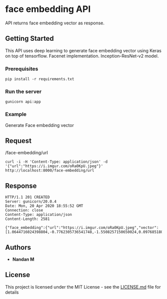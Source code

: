 # face embedding API

API returns face embedding vector as response.

## Getting Started

This API uses deep learning to generate face embedding vector using Keras on top of tensorflow.
Facenet implementation. Inception-ResNet-v2 model.

### Prerequisites

```
pip install -r requirements.txt
```

### Run the server

```
gunicorn api:app
```

### Example

Generate Face embedding vector 

## Request

/face-embedding/url

```
curl -i -H 'Content-Type: application/json' -d '{"url":"https://i.imgur.com/oRa0KpU.jpeg"}'  http://localhost:8000/face-embedding/url
```
## Response

```
HTTP/1.1 201 CREATED
Server: gunicorn/20.0.4
Date: Mon, 20 Apr 2020 18:55:52 GMT
Connection: close
Content-Type: application/json
Content-Length: 2581

{"face_embedding":{"url":"https://i.imgur.com/oRa0KpU.jpeg","vector":[1.0644716024398804,-0.7762305736541748,-1.5508257150650024,0.09768518060445786,3.234025001525879,0.7380242943763733,0.7755756378173828,0.7783681154251099,1.7994431257247925,1.3094197511672974,0.11752720177173615,-0.9972988367080688,-1.387189269065857,-1.0655053853988647,0.6015282869338989,-0.6466184854507446,-0.41857847571372986,-0.10470283031463623,0.4276144504547119,0.7561772465705872,1.6428494453430176,0.7238189578056335,-0.4318429231643677,0.4909619688987732,0.6246815919876099,-0.16436511278152466,0.643584668636322,-1.6872013807296753,-0.41700923442840576,-0.7216029763221741,1.135551929473877,-0.08613882958889008,-0.5983056426048279,-0.36481523513793945,-0.5517364740371704,0.3539840877056122,0.009662304073572159,-0.9530348181724548,-0.3983016014099121,-1.7624664306640625,-1.8313381671905518,0.34050893783569336,-0.5064315795898438,-0.6547110080718994,-0.1585574895143509,0.40287601947784424,-0.8792572617530823,0.8725411891937256,-0.5235766172409058,0.551956295967102,-1.616973876953125,0.7344838380813599,-2.1006178855895996,0.6636972427368164,0.3945094347000122,-1.370570182800293,0.07480968534946442,-0.19894933700561523,-0.5298669338226318,-0.7848787307739258,-0.6934372186660767,1.0431194305419922,1.1103864908218384,0.5065039396286011,0.2555731236934662,1.686985731124878,-0.7395192384719849,1.5575898885726929,-0.5048502683639526,0.39747563004493713,0.5613957643508911,-1.6452418565750122,-1.4124250411987305,-0.37187397480010986,0.2637156844139099,0.044945698231458664,-0.8186399936676025,-0.3490537405014038,-1.9461230039596558,2.091184377670288,-1.876999855041504,0.02519148588180542,0.08719244599342346,0.16580398380756378,0.3964640200138092,0.5649416446685791,-1.141135573387146,0.4675142168998718,1.0416184663772583,-1.6518527269363403,1.2884585857391357,0.11591645330190659,0.150620698928833,0.7876836061477661,0.09340327233076096,-0.17070399224758148,-1.5061938762664795,-0.24413225054740906,-0.4058179557323456,0.8020711541175842,-0.6087077856063843,-0.03180114924907684,-0.09178069233894348,-1.613738775253296,-0.155301034450531,-0.5883173942565918,0.4585244953632355,-0.6013964414596558,1.2576067447662354,0.4427909851074219,-0.9436922073364258,-1.8521229028701782,0.2701607942581177,-0.5950731635093689,0.5576406717300415,0.9674991369247437,-1.1031535863876343,0.8175444006919861,0.2308807671070099,0.8598411083221436,-0.2858640253543854,1.9551265239715576,0.2581416964530945,-0.654570460319519,0.7529764771461487,-1.4225571155548096,0.16272659599781036,0.09841877222061157]}}
```

## Authors

* **Nandan M**


## License

This project is licensed under the MIT License - see the [LICENSE.md](LICENSE.md) file for details


